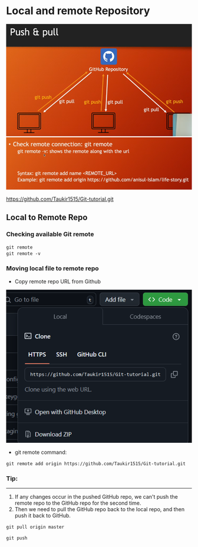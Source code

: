 # Local and remote Repository


<img src=./image/push_and_pull.png width=600/>

<img src=./image/git_remote.png width=600/>

https://github.com/Taukir1515/Git-tutorial.git

## Local to Remote Repo

### Checking available Git remote
`git remote`  
`git remote -v`

### Moving local file to remote repo
- Copy remote repo URL from Github
<img src=./image/remote_repo_url.png width=600/>

- git remote command:
```
git remote add origin https://github.com/Taukir1515/Git-tutorial.git
```
### Tip:
---
1. If any changes occur in the pushed GitHub repo, we can't push the remote repo to the GitHub repo for the second time.
2. Then we need to pull the GitHub repo back to the local repo, and then push it back to GitHub.
```
git pull origin master
```
```
git push
```


